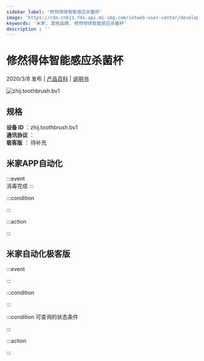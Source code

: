 ```yaml
---
sidebar_label: '修然得体智能感应杀菌杯'
image: 'https://cdn.cnbj1.fds.api.mi-img.com/iotweb-user-center/developer_1679047686589E1cO085h.png?GalaxyAccessKeyId=AKVGLQWBOVIRQ3XLEW&Expires=9223372036854775807&Signature=kJJUQ4OiGOmk+jQ1EzYo155ne+c='
keywords: '米家, 其他品牌, 修然得体智能感应杀菌杯'
description : ''
---
```

# 修然得体智能感应杀菌杯

2020/3/8 发布 | [产品百科](https://home.mi.com/webapp/content/baike/product/index.html?model=zhij.toothbrush.bv1/) | [说明书](https://home.mi.com/views/introduction.html?model=zhij.toothbrush.bv1&region=cn)

![zhij.toothbrush.bv1](https://cdn.cnbj1.fds.api.mi-img.com/iotweb-user-center/developer_1679047686589E1cO085h.png?GalaxyAccessKeyId=AKVGLQWBOVIRQ3XLEW&Expires=9223372036854775807&Signature=kJJUQ4OiGOmk+jQ1EzYo155ne+c=)

## 规格  
> 
**设备 ID** ：zhij.toothbrush.bv1  
**通讯协议** ：  
**极客版**  ： 待补充 


## 米家APP自动化  

:::event  
消毒完成
:::

:::condition  

:::

:::action   

:::

## 米家自动化极客版  

:::event  

:::

:::condition  

:::

:::condition 可查询的状态条件  

:::

:::action  

:::

        

